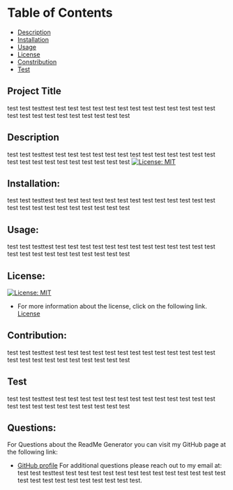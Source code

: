 
   # Table of Contents
   
  - [Description](#description)
  - [Installation](#installation)
  - [Usage](#usage)
  - [License](#license)
  - [Constribution](#contribution)
  - [Test](#test)

   ## Project Title 
   test test testtest test test test test test test test test test test test test test test test test test test test test test test test

   ## Description
   test test testtest test test test test test test test test test test test test test test test test test test test test test test test
   [![License: MIT](https://img.shields.io/badge/License-MIT-yellow.svg)](https://opensource.org/licenses/MIT)
    

   ## Installation:
   test test testtest test test test test test test test test test test test test test test test test test test test test test test test

   ## Usage:
   test test testtest test test test test test test test test test test test test test test test test test test test test test test test

   ## License:
   [![License: MIT](https://img.shields.io/badge/License-MIT-yellow.svg)](https://opensource.org/licenses/MIT)
   - For more information about the license, click on the following link.
   [License](https://opensource.org/licenses/)

   ## Contribution:
   test test testtest test test test test test test test test test test test test test test test test test test test test test test test

   ## Test
   test test testtest test test test test test test test test test test test test test test test test test test test test test test test

   ## Questions:
   For Questions about the ReadMe Generator you can visit my GitHub page at the following link:
   - [GitHub profile](https://github.com/Nikstar-1/readme-hw.gitundefined)
   For additional questions please reach out to my email at: test test testtest test test test test test test test test test test test test test test test test test test test test test test test.
   